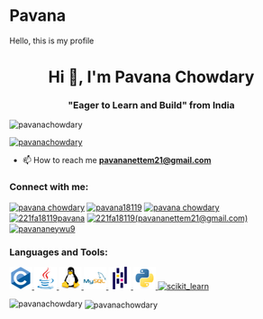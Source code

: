 # Pavana
Hello, this is my profile<h1 align="center">Hi 👋, I'm Pavana Chowdary</h1>
<h3 align="center">"Eager to Learn and Build" from India</h3>

<p align="left"> <img src="https://komarev.com/ghpvc/?username=pavanachowdary&label=Profile%20views&color=0e75b6&style=flat" alt="pavanachowdary" /> </p>

<p align="left"> <a href="https://github.com/ryo-ma/github-profile-trophy"><img src="https://github-profile-trophy.vercel.app/?username=pavanachowdary" alt="pavanachowdary" /></a> </p>

- 📫 How to reach me **pavananettem21@gmail.com**

<h3 align="left">Connect with me:</h3>
<p align="left">
<a href="https://linkedin.com/in/pavana chowdary" target="blank"><img align="center" src="https://raw.githubusercontent.com/rahuldkjain/github-profile-readme-generator/master/src/images/icons/Social/linked-in-alt.svg" alt="pavana chowdary" height="30" width="40" /></a>
<a href="https://www.codechef.com/users/pavana18119" target="blank"><img align="center" src="https://cdn.jsdelivr.net/npm/simple-icons@3.1.0/icons/codechef.svg" alt="pavana18119" height="30" width="40" /></a>
<a href="https://www.hackerrank.com/pavana chowdary" target="blank"><img align="center" src="https://raw.githubusercontent.com/rahuldkjain/github-profile-readme-generator/master/src/images/icons/Social/hackerrank.svg" alt="pavana chowdary" height="30" width="40" /></a>
<a href="https://www.leetcode.com/221fa18119pavana" target="blank"><img align="center" src="https://raw.githubusercontent.com/rahuldkjain/github-profile-readme-generator/master/src/images/icons/Social/leet-code.svg" alt="221fa18119pavana" height="30" width="40" /></a>
<a href="https://www.hackerearth.com/221fa18119(pavananettem21@gmail.com)" target="blank"><img align="center" src="https://raw.githubusercontent.com/rahuldkjain/github-profile-readme-generator/master/src/images/icons/Social/hackerearth.svg" alt="221fa18119(pavananettem21@gmail.com)" height="30" width="40" /></a>
<a href="https://auth.geeksforgeeks.org/user/pavananeywu9" target="blank"><img align="center" src="https://raw.githubusercontent.com/rahuldkjain/github-profile-readme-generator/master/src/images/icons/Social/geeks-for-geeks.svg" alt="pavananeywu9" height="30" width="40" /></a>
</p>

<h3 align="left">Languages and Tools:</h3>
<p align="left"> <a href="https://www.cprogramming.com/" target="_blank" rel="noreferrer"> <img src="https://raw.githubusercontent.com/devicons/devicon/master/icons/c/c-original.svg" alt="c" width="40" height="40"/> </a> <a href="https://www.java.com" target="_blank" rel="noreferrer"> <img src="https://raw.githubusercontent.com/devicons/devicon/master/icons/java/java-original.svg" alt="java" width="40" height="40"/> </a> <a href="https://www.linux.org/" target="_blank" rel="noreferrer"> <img src="https://raw.githubusercontent.com/devicons/devicon/master/icons/linux/linux-original.svg" alt="linux" width="40" height="40"/> </a> <a href="https://www.mysql.com/" target="_blank" rel="noreferrer"> <img src="https://raw.githubusercontent.com/devicons/devicon/master/icons/mysql/mysql-original-wordmark.svg" alt="mysql" width="40" height="40"/> </a> <a href="https://pandas.pydata.org/" target="_blank" rel="noreferrer"> <img src="https://raw.githubusercontent.com/devicons/devicon/2ae2a900d2f041da66e950e4d48052658d850630/icons/pandas/pandas-original.svg" alt="pandas" width="40" height="40"/> </a> <a href="https://www.python.org" target="_blank" rel="noreferrer"> <img src="https://raw.githubusercontent.com/devicons/devicon/master/icons/python/python-original.svg" alt="python" width="40" height="40"/> </a> <a href="https://scikit-learn.org/" target="_blank" rel="noreferrer"> <img src="https://upload.wikimedia.org/wikipedia/commons/0/05/Scikit_learn_logo_small.svg" alt="scikit_learn" width="40" height="40"/> </a> </p>

<p><img align="left" src="https://github-readme-stats.vercel.app/api/top-langs?username=pavanachowdary&show_icons=true&locale=en&layout=compact" alt="pavanachowdary" /></p>

<p>&nbsp;<img align="center" src="https://github-readme-stats.vercel.app/api?username=pavanachowdary&show_icons=true&locale=en" alt="pavanachowdary" /></p>

